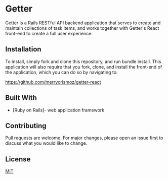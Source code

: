 # Getter

Getter is a Rails RESTful API backend application that serves to create and maintain collections of task items, and works together with Getter's React front-end to create a full user experience.

## Installation

To install, simply fork and clone this repository, and run bundle install. This application will also require that you fork, clone, and install the front-end of the application, which you can do so by navigating to:

https://github.com/merrycrismoz/getter-react

## Built With
* [Ruby on Rails]- web application framework

## Contributing
Pull requests are welcome. For major changes, please open an issue first to discuss what you would like to change.



## License
[MIT](https://choosealicense.com/licenses/mit/)
